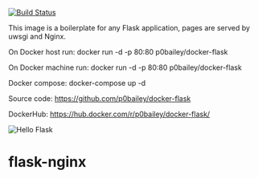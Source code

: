 [![Build Status](https://travis-ci.org/p0bailey/docker-flask.svg?branch=master)](https://travis-ci.org/p0bailey/docker-flask)


This image is a boilerplate for any Flask application,  pages are served by uwsgi and Nginx.

On Docker host run: docker run -d -p 80:80 p0bailey/docker-flask

On Docker machine run: docker run -d -p 80:80 p0bailey/docker-flask

Docker compose: docker-compose up -d

Source code: https://github.com/p0bailey/docker-flask

DockerHub: https://hub.docker.com/r/p0bailey/docker-flask/

![Hello Flask][2]



[2]: http://s14.postimg.org/mwmg7p0v5/hello_flask.png
# flask-nginx
